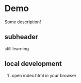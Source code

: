 # Demo

Some description!

## subheader

still learning

## local development 

1. open index.html in your browser
